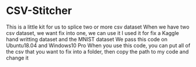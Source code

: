 # CSV-Stitcher
This is a little kit for us to splice two or more csv dataset
When we have two csv dataset, we want fix into one, we can use it
I used it for fix a Kaggle hand writting dataset and the MNIST dataset
We pass this code on Ubuntu18.04 and Windows10 Pro
When you use this code, you can put all of the csv that you want to fix into a folder, then copy the path to my code and change it

